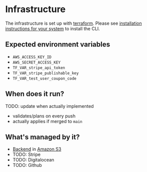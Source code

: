 # Infrastructure

The infrastructure is set up with [terraform](https://www.terraform.io/).
Please see [installation instructions for your system](https://learn.hashicorp.com/tutorials/terraform/install-cli) to install the CLI.

## Expected environment variables

- `AWS_ACCESS_KEY_ID`
- `AWS_SECRET_ACCESS_KEY`
- `TF_VAR_stripe_api_token`
- `TF_VAR_stripe_publishable_key`
- `TF_VAR_test_user_coupon_code`

## When does it run?

TODO: update when actually implemented

- validates/plans on every push
- actually applies if merged to `main`

## What's managed by it?

- [Backend](https://www.terraform.io/docs/language/settings/backends/index.html) in [Amazon S3](https://aws.amazon.com/s3/)
- TODO: Stripe
- TODO: Digitalocean
- TODO: Github
